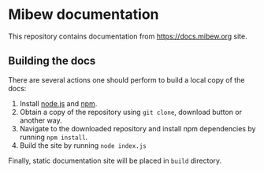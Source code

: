 # Mibew documentation

This repository contains documentation from https://docs.mibew.org site.


## Building the docs

There are several actions one should perform to build a local copy of the docs:
1. Install [node.js](https://nodejs.org/) and [npm](https://www.npmjs.com/).
2. Obtain a copy of the repository using `git clone`, download button or another
   way.
3. Navigate to the downloaded repository and install npm dependencies by running
   `npm install`.
4. Build the site by running `node index.js`

Finally, static documentation site will be placed in `build` directory.
